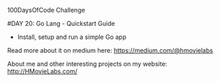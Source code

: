 100DaysOfCode Challenge

#DAY 20: Go Lang - Quickstart Guide

- Install, setup and run a simple Go app

Read more about it on medium here: https://medium.com/@hmovielabs

About me and other interesting projects on my website: http://HMovieLabs.com/
